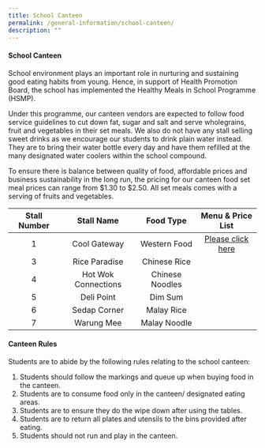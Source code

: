 ```yaml
---
title: School Canteen
permalink: /general-information/school-canteen/
description: ""
---
```

#### School Canteen

School environment plays an important role in nurturing and sustaining good eating habits from young. Hence, in support of Health Promotion Board, the school has implemented the Healthy Meals in School Programme (HSMP).
 
Under this programme, our canteen vendors are expected to follow food service guidelines to cut down fat, sugar and salt and serve wholegrains, fruit and vegetables in their set meals. We also do not have any stall selling sweet drinks as we encourage our students to drink plain water instead. They are to bring their water bottle every day and have them refilled at the many designated water coolers within the school compound. 

To ensure there is balance between quality of food, affordable prices and business sustainability in the long run, the pricing for our canteen food set meal prices can range from $1.30 to $2.50. All set meals comes with a serving of fruits and vegetables.

| Stall  Number |      Stall Name     |    Food Type    |   Menu  & Price List   |
|:-------------:|:-------------------:|:---------------:|:----------------------:|
|       1       |     Cool Gateway    |   Western Food  |   [Please click here](/files/To%20upload%20to%20sch%20website%20Final%20Menu%20Pricelist_17%20Aug-2.pdf)|
|       3       |    Rice Paradise    |   Chinese Rice  |                        |
|       4       | Hot Wok Connections | Chinese Noodles |                        |
|       5       |      Deli Point     |     Dim Sum     |                        |
|       6       |     Sedap Corner    |    Malay Rice   |                        |
|       7       |      Warung Mee     |  Malay Noodle   |                        |


#### Canteen Rules

Students are to abide by the following rules relating to the school canteen:

1.	Students should follow the markings and queue up when buying food in the canteen.
2.	Students are to consume food only in the canteen/ designated eating areas.
3.	Students are to ensure they do the wipe down after using the tables.
 4.	Students are to return all plates and utensils to the bins provided after eating.
 5.	Students should not run and play in the canteen.